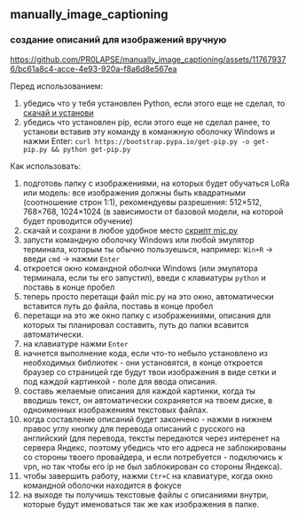 ## manually_image_captioning
### создание описаний для изображений вручную

https://github.com/PR0LAPSE/manually_image_captioning/assets/117679376/bc61a8c4-acce-4e93-920a-f8a6d8e567ea

Перед использованием:
1. убедись что у тебя установлен Python, если этого еще не сделал, то [скачай и установи](https://www.python.org/ftp/python/3.10.6/python-3.10.6-amd64.exe "скачай и установи")
2. убедись что установлен pip, если этого еще не сделал ранее, то установи вставив эту команду в команжную оболочку Windows и нажми Enter: `curl https://bootstrap.pypa.io/get-pip.py -o get-pip.py && python get-pip.py`

Как использовать:
1. подготовь папку с изображениями, на которых будет обучаться LoRa или модель: все изображения должны быть квадратными (соотношение строн 1:1), рекомендуевы разрешения: 512×512, 768×768, 1024×1024 (в зависимости от базовой модели, на которой будет проводится обучение)
2. скачай и сохрани в любое удобное место [скрипт mic.py](https://github.com/PR0LAPSE/manually_image_captioning/releases/download/manually_image_captioning/mic.py "скрипт mic.py")
3. запусти командную оболочку Windows или любой эмулятор терминала, которым ты обычно пользуешься, например: `Win+R` -> введи `cmd` -> нажми `Enter`
4. откроется окно командной оболчки Windows (или эмулятора терминала, если ты его запустил), введи с клавиатуры `python` и поставь в конце пробел ` `
5. теперь просто перетащи файл mic.py на это окно, автоматически вставится путь до файла, поставь в конце пробел ` `
6. перетащи на это же окно папку с изображениями, описания для которых ты планировал составить, путь до папки всавится автоматически.
7. на клавиатуре нажми `Enter`
8. начнется выполнение кода, если что-то небыло установлено из необходимых библиотек - они установятся, в конце откроется браузер со страницей где будут твои изображения в виде сетки и под каждой картинкой - поле для ввода описания.
9. составь желаемые описания для каждой картинки, когда ты вводишь текст, он автоматически сохраняется на твоем диске, в одноименных изображениям текстовых файлах.
10. когда составление описаний будет закончено - нажми в нижнем правос углу кнопку для перевода описаний с русского на английский (для перевода, тексты передаются через интеренет на сервера Яндекс, поэтому убедись что его адреса не заблокированы со стороны твоего провайдера, и если потребуется - подключись к vpn, но так чтобы его ip не был заблокирован со стороны Яндекса).
11. чтобы завершить работу, нажми `Ctr+C` на клавиатуре, когда окно командной оболочки находится в фокусе
12. на выходе ты получишь текстовые файлы с описаниями внутри, которые будут именоваться так же как изображения в папке.

